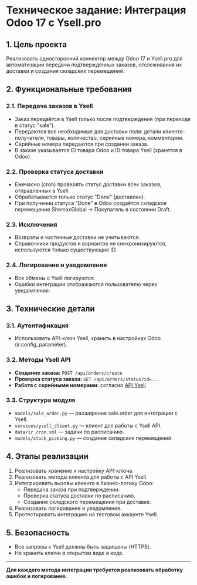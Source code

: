 # Техническое задание: Интеграция Odoo 17 с Ysell.pro

## 1. Цель проекта
Реализовать односторонний коннектор между Odoo 17 и Ysell.pro для автоматизации передачи подтверждённых заказов, отслеживания их доставки и создания складских перемещений.

## 2. Функциональные требования

### 2.1. Передача заказов в Ysell
- Заказ передаётся в Ysell только после подтверждения (при переходе в статус "sale").
- Передаются все необходимые для доставки поля: детали клиента-получателя, товары, количество, серийные номера, комментарии.
- Серийные номера передаются при создании заказа.
- В заказе указывается ID товара Odoo и ID товара Ysell (хранятся в Odoo).

### 2.2. Проверка статуса доставки
- Ежечасно (cron) проверять статус доставки всех заказов, отправленных в Ysell.
- Обрабатывается только статус "Done" (доставлен).
- При получении статуса "Done" в Odoo создаётся складское перемещение ShemaxGlobal → Покупатель в состоянии Draft.

### 2.3. Исключения
- Возвраты и частичные доставки не учитываются.
- Справочники продуктов и вариантов не синхронизируются, используются только существующие ID.

### 2.4. Логирование и уведомления
- Все обмены с Ysell логируются.
- Ошибки интеграции отображаются пользователю через уведомления.

## 3. Технические детали

### 3.1. Аутентификация
- Использовать API-ключ Ysell, хранить в настройках Odoo (ir.config_parameter).

### 3.2. Методы Ysell API
- **Создание заказа:** `POST /api/orders/create`
- **Проверка статуса заказа:** `GET /api/orders/status?id=...`
- **Работа с серийными номерами:** согласно [API Ysell](https://wiki.ysell.pro/doku.php?id=ru:serialnum)

### 3.3. Структура модуля
- `models/sale_order.py` — расширение sale.order для интеграции с Ysell.
- `services/ysell_client.py` — клиент для работы с Ysell API.
- `data/ir_cron.xml` — задачи по расписанию.
- `models/stock_picking.py` — создание складских перемещений.

## 4. Этапы реализации

1. Реализовать хранение и настройку API-ключа.
2. Реализовать методы клиента для работы с API Ysell.
3. Интегрировать вызовы клиента в бизнес-логику Odoo:
    - Передача заказа при подтверждении.
    - Проверка статуса доставки по расписанию.
    - Создание складского перемещения при доставке.
4. Реализовать логирование и уведомления.
5. Протестировать интеграцию на тестовом аккаунте Ysell.

## 5. Безопасность
- Все запросы к Ysell должны быть защищены (HTTPS).
- Не хранить ключи в открытом виде в коде.

---

**Для каждого метода интеграции требуется реализовать обработку ошибок и логирование.**
